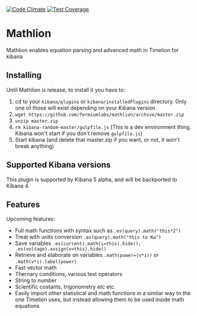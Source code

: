 [![Code Climate](https://codeclimate.com/github/fermiumlabs/mathlion/badges/gpa.svg)](https://codeclimate.com/github/fermiumlabs/mathlion) [![Test Coverage](https://codeclimate.com/github/fermiumlabs/mathlion/badges/coverage.svg)](https://codeclimate.com/github/fermiumlabs/mathlion/coverage)
# Mathlion

Mathlion enables equation parsing and advanced math in Timelion for kibana

## Installing
Until Mathlion is release, to install it you have to:

1. cd to your `kibana/plugins` or `kibana/installedPlugins` directory. Only one of those will exist depending on your Kibana version. 
2. `wget https://github.com/fermiumlabs/mathlion/archive/master.zip`
3. `unzip master.zip`
4. `rm kibana-random-master/gulpfile.js` (This is a dev environment thing. Kibana won't start if you don't remove `gulpfile.js`)
4. Start kibana (and delete that master.zip if you want, or not, it won't break anything)

## Supported Kibana versions

This plugin is supported by Kibana 5 alpha, and will be backported to Kibana 4.

## Features

Upcoming features:

* Full math functions with syntax such as `.es(query).math("this*2")`
* Treat with units conversion `.es(query).math("this to Kw")`
* Save variables `.es(current).math(i=this).hide(), .es(voltage).assign(v=this).hide()`
* Retrieve and elaborate on variables `.math(power=(v*i))` or `.math(v*i).label(power)`
* Fast vector math
* Thernary conditions, various test operators
* String to number
* Scientific costants, trigonometry etc etc.
* Easily import other statistical and math functions in a similar way to the one Timelion uses, but instead allowing them to be used inside math equations


## 
